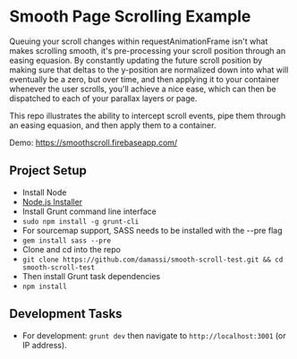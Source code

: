 Smooth Page Scrolling Example
=============================

Queuing your scroll changes within requestAnimationFrame isn't what makes scrolling smooth, it's pre-processing your scroll position through an easing equasion.  By constantly updating the future scroll position by making sure that deltas to the y-position are normalized down into what will eventually be a zero, but over time, and then applying it to your container whenever the user scrolls, you'll achieve a nice ease, which can then be dispatched to each of your parallax layers or page.

This repo illustrates the ability to intercept scroll events, pipe them through an easing equasion, and then apply them to a container.

Demo:  https://smoothscroll.firebaseapp.com/

Project Setup
-------------
- Install Node
 - [Node.js Installer](http://nodejs.org/)
- Install Grunt command line interface
 - `sudo npm install -g grunt-cli`
- For sourcemap support, SASS needs to be installed with the --pre flag
 - `gem install sass --pre`
- Clone and cd into the repo
 - `git clone https://github.com/damassi/smooth-scroll-test.git && cd smooth-scroll-test`
- Then install Grunt task dependencies
 - `npm install`

Development Tasks
-----------------

- For development: `grunt dev` then navigate to `http://localhost:3001` (or IP address).
